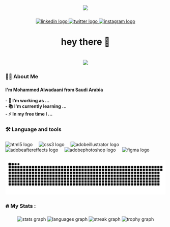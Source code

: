 <div align="center">
  <img height="180" src="https://i.pinimg.com/736x/18/e8/a4/18e8a4c6249fd1016659993a6d650f84.jpg"  />
</div>

###

<div align="center">
  <a href="https://www.linkedin.com/in/mohammedalwadani/" target="_blank">
    <img src="https://raw.githubusercontent.com/maurodesouza/profile-readme-generator/master/src/assets/icons/social/linkedin/default.svg" width="50" height="30" alt="linkedin logo"  />
  </a>
  <a href="https://x.com/v_u07" target="_blank">
    <img src="https://raw.githubusercontent.com/maurodesouza/profile-readme-generator/master/src/assets/icons/social/twitter/default.svg" width="50" height="30" alt="twitter logo"  />
  </a>
  <a href="https://www.instagram.com/33le" target="_blank">
    <img src="https://raw.githubusercontent.com/maurodesouza/profile-readme-generator/master/src/assets/icons/social/instagram/default.svg" width="50" height="30" alt="instagram logo"  />
  </a>
</div>

###

<h1 align="center">hey there 👋</h1>

###

<br clear="both">

<div align="center">
  <img src="https://visitor-badge.laobi.icu/badge?page_id=MAlwad3ani.MAlwad3ani&"  />
</div>

###

<h3 align="left">👩‍💻  About Me</h3>

###

<h4 align="left">I'm Mohammed Alwadaani from Saudi Arabia<br><br>- 🔭 I’m working as ...<br>- 📚 I'm currently learning ...<br>- ⚡ In my free time I ...</h4>

###

<h3 align="left">🛠 Language and tools</h3>

###

<div align="left">
  <img src="https://skillicons.dev/icons?i=html" height="40" alt="html5 logo"  />
  <img width="12" />
  <img src="https://skillicons.dev/icons?i=css" height="40" alt="css3 logo"  />
  <img width="12" />
  <img src="https://skillicons.dev/icons?i=ai" height="40" alt="adobeillustrator logo"  />
  <img width="12" />
  <img src="https://skillicons.dev/icons?i=ae" height="40" alt="adobeaftereffects logo"  />
  <img width="12" />
  <img src="https://skillicons.dev/icons?i=ps" height="40" alt="adobephotoshop logo"  />
  <img width="12" />
  <img src="https://skillicons.dev/icons?i=figma" height="40" alt="figma logo"  />
</div>

###

<img src="https://raw.githubusercontent.com/MAlwad3ani/MAlwad3ani/output/snake.svg" alt="Snake animation" />

###

<h3 align="left">🔥   My Stats :</h3>

###

<div align="center">
  <img src="https://github-readme-stats.vercel.app/api?username=MAlwad3ani&hide_title=false&hide_rank=false&show_icons=true&include_all_commits=true&count_private=true&disable_animations=false&theme=dark&locale=en&hide_border=false&order=1" height="180" alt="stats graph"  />
  <img src="https://github-readme-stats.vercel.app/api/top-langs?username=MAlwad3ani&locale=en&hide_title=false&layout=compact&card_width=320&langs_count=5&theme=dark&hide_border=false&order=2" height="180" alt="languages graph"  />
  <img src="https://streak-stats.demolab.com?user=MAlwad3ani&locale=en&mode=daily&theme=dark&hide_border=false&border_radius=5&order=3" height="205" alt="streak graph"  />
  <img src="https://github-profile-trophy.vercel.app?username=MAlwad3ani&theme=alduin&margin-w=12&margin-h=5&no-frame=true&no-bg=false" height="150" alt="trophy graph"  />
</div>

###
